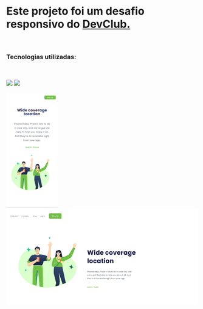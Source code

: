 <h1>Este projeto foi um desafio responsivo do <a href="https://rodolfomori.com.br/devclub">DevClub.</a></h1>
<br>
<h3>Tecnologias utilizadas:</h3>
<br>
<br>
  <img src="https://img.shields.io/badge/HTML5-E34F26?style=for-the-badge&logo=html5&logoColor=white"> 
  <img src="https://img.shields.io/badge/CSS3-1572B6?style=for-the-badge&logo=css3&logoColor=white">
  <br>
  <br>
  <img height="300px"; src="https://github.com/LucasSouzaa21/Wide-coverage-location/blob/master/html/img/para%20cell.png?raw=true" >
  <img height="250px"; src="https://github.com/LucasSouzaa21/Wide-coverage-location/blob/master/html/img/para%20pc.png?raw=true">
